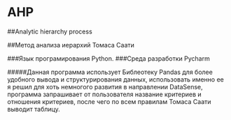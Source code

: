 # AHP
##Analytic hierarchy process

##Метод анализа иерархий Томаса Саати

###Язык програмирования Python.
###Среда разработки Pycharm

#####Данная программа использует Библеотеку Pandas для более удобного вывода и структурирования данных, использовать именно ее я решил для хоть немногого развития в направлении DataSense, программа запрашивает от пользователя название критериев и отношения критериев, после чего по всем правилам Томаса Саати выводит таблицу.

